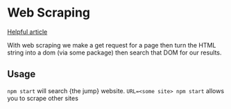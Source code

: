 # Web Scraping

[Helpful article](https://www.twilio.com/blog/4-tools-for-web-scraping-in-node-js)

With web scraping we make a get request for a page then turn the HTML string into a dom (via some package) then search that DOM for our results.

## Usage
`npm start` will search {the jump} website. `URL=<some site> npm start` allows you to scrape other sites